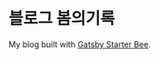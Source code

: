# 블로그 봄의기록
My blog built with [Gatsby Starter Bee](https://github.com/JaeYeopHan/gatsby-starter-bee).
